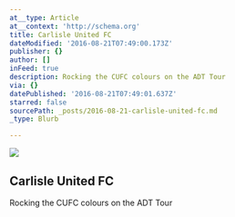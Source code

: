 ```yaml
---
at__type: Article
at__context: 'http://schema.org'
title: Carlisle United FC
dateModified: '2016-08-21T07:49:00.173Z'
publisher: {}
author: []
inFeed: true
description: Rocking the CUFC colours on the ADT Tour
via: {}
datePublished: '2016-08-21T07:49:01.637Z'
starred: false
sourcePath: _posts/2016-08-21-carlisle-united-fc.md
_type: Blurb

---
```

<article style=""><img src="https://the-grid-user-content.s3-us-west-2.amazonaws.com/7eea67ef-1e9e-4dbd-a62a-2098deb96d4f.jpg" /><h1>Carlisle United FC</h1><p>Rocking the CUFC colours on the ADT Tour</p></article>